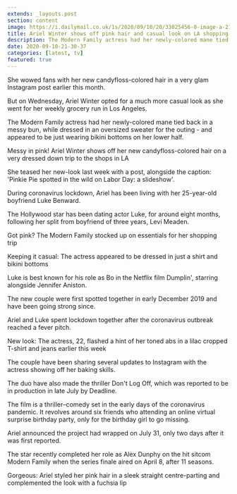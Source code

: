 ```yaml
---
extends: _layouts.post
section: content
image: https://i.dailymail.co.uk/1s/2020/09/10/20/33025456-0-image-a-212_1599765719326.jpg 
title: Ariel Winter shows off pink hair and casual look on LA shopping trip 
description: The Modern Family actress had her newly-colored mane tied back in a messy style, while dressed in an oversized sweater for the outing. 
date: 2020-09-10-21-30-37 
categories: [latest, tv] 
featured: true 
--- 
```

She wowed fans with her new candyfloss-colored hair in a very glam Instagram post earlier this month.

But on Wednesday, Ariel Winter opted for a much more casual look as she went for her weekly grocery run in Los Angeles.

The Modern Family actress had her newly-colored mane tied back in a messy bun, while dressed in an oversized sweater for the outing - and appeared to be just wearing bikini bottoms on her lower half.

Messy in pink! Ariel Winter shows off her new candyfloss-colored hair on a very dressed down trip to the shops in LA

She teased her new-look last week with a post, alongside the caption: 'Pinkie Pie spotted in the wild on Labor Day: a slideshow'. 

During coronavirus lockdown, Ariel has been living with her 25-year-old boyfriend Luke Benward. 

The Hollywood star has been dating actor Luke, for around eight months, following her split from boyfriend of three years, Levi Meaden.  

Got pink? The Modern Family stocked up on essentials for her shopping trip 

Keeping it casual: The actress appeared to be dressed in just a shirt and bikini bottoms 

Luke is best known for his role as Bo in the Netflix film Dumplin', starring alongside Jennifer Aniston.  

The new couple were first spotted together in early December 2019 and have been going strong since.  

Ariel and Luke spent lockdown together after the coronavirus outbreak reached a fever pitch.

New look: The actress, 22, flashed a hint of her toned abs in a lilac cropped T-shirt and jeans earlier this week

The couple have been sharing several updates to Instagram with the actress showing off her baking skills.    

The duo have also made the thriller Don't Log Off, which was reported to be in production in late July by Deadline. 

The film is a thriller–comedy set in the early days of the coronavirus pandemic. It revolves around six friends who attending an online virtual surprise birthday party, only for the birthday girl to go missing.

Ariel announced the project had wrapped on July 31, only two days after it was first reported. 

The star recently completed her role as Alex Dunphy on the hit sitcom Modern Family when the series finale aired on April 8, after 11 seasons. 

Gorgeous: Ariel styled her pink hair in a sleek straight centre-parting and complemented the look with a fuchsia lip

 

